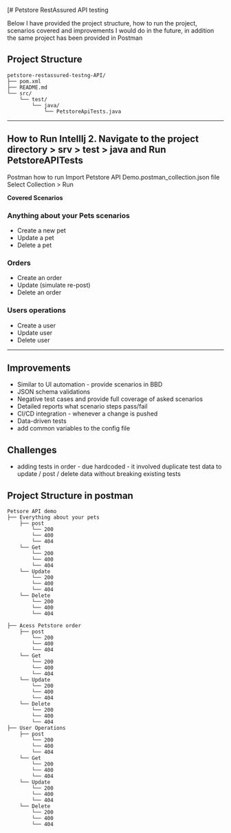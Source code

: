 [# Petstore RestAssured API testing 

Below I have provided the project structure, how to run the project, scenarios covered and improvements I would do in the future, in addition the same project has been provided in Postman


## Project Structure

```
petstore-restassured-testng-API/
├── pom.xml
├── README.md
└── src/
    └── test/
        └── java/
            └── PetstoreApiTests.java
```

---

How to Run
IntellIj
2. Navigate to the project directory > srv > test > java and Run PetstoreAPITests
---
Postman how to run
Import Petstore API Demo.postman_collection.json file
Select Collection > Run

**Covered Scenarios**

### Anything about your Pets scenarios
- Create a new pet
- Update a pet
- Delete a pet

### Orders
- Create an order
- Update (simulate re-post)
- Delete an order

### Users operations
- Create a user
- Update user
- Delete user

---
## Improvements

- Similar to UI automation - provide scenarios in BBD
- JSON schema validations
- Negative test cases and provide full coverage of asked scenarios
- Detailed reports what scenario steps pass/fail
- CI/CD integration - whenever a change is pushed
- Data-driven tests
- add common variables to the config file


##  Challenges
- adding tests in order - due hardcoded - it involved duplicate test data to update / post / delete data without breaking existing tests


## Project Structure in postman

```
Petsore API demo
├── Everything about your pets
    ├── post
        └── 200
        └── 400
        └── 404
    └── Get
        └── 200
        └── 400
        └── 404
    └── Update
        └── 200
        └── 400
        └── 404
    └── Delete
        └── 200
        └── 400
        └── 404
        
├── Acess Petstore order
    ├── post
        └── 200
        └── 400
        └── 404
    └── Get
        └── 200
        └── 400
        └── 404
    └── Update
        └── 200
        └── 400
        └── 404
    └── Delete
        └── 200
        └── 400
        └── 404
├── User Operations
    ├── post
        └── 200
        └── 400
        └── 404
    └── Get
        └── 200
        └── 400
        └── 404
    └── Update
        └── 200
        └── 400
        └── 404
    └── Delete
        └── 200
        └── 400
        └── 404
```
